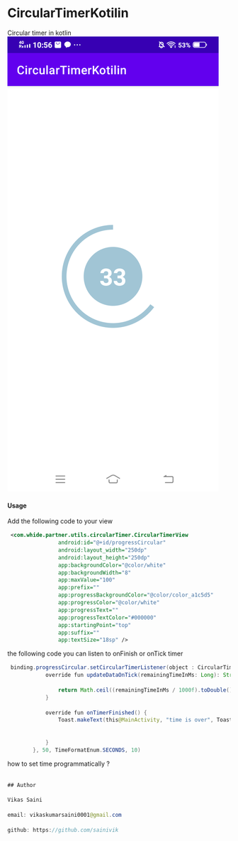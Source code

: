 # CircularTimerKotilin
Circular timer in kotlin
![Overview Main Activity](https://github.com/sainivik/CircularTimerKotilin/blob/master/app/screenshots/device-2020-12-02-105604.png)

#### Usage

Add the following code to your view

```xml
 <com.whide.partner.utils.circularTimer.CircularTimerView
                android:id="@+id/progressCircular"
                android:layout_width="250dp"
                android:layout_height="250dp"
                app:backgroundColor="@color/white"
                app:backgroundWidth="8"
                app:maxValue="100"
                app:prefix=""
                app:progressBackgroundColor="@color/color_a1c5d5"
                app:progressColor="@color/white"
                app:progressText=""
                app:progressTextColor="#000000"
                app:startingPoint="top"
                app:suffix=""
                app:textSize="18sp" />
```

 the following code you can listen to onFinish or onTick timer

```java
 binding.progressCircular.setCircularTimerListener(object : CircularTimerListener {
            override fun updateDataOnTick(remainingTimeInMs: Long): String {

                return Math.ceil((remainingTimeInMs / 1000f).toDouble()).toString()
            }

            override fun onTimerFinished() {
                Toast.makeText(this@MainActivity, "time is over", Toast.LENGTH_LONG).show()


            }
        }, 50, TimeFormatEnum.SECONDS, 10)
```
how to set time programmatically ?

```java

## Author

Vikas Saini

email: vikaskumarsaini0001@gmail.com

github: https://github.com/sainivik

